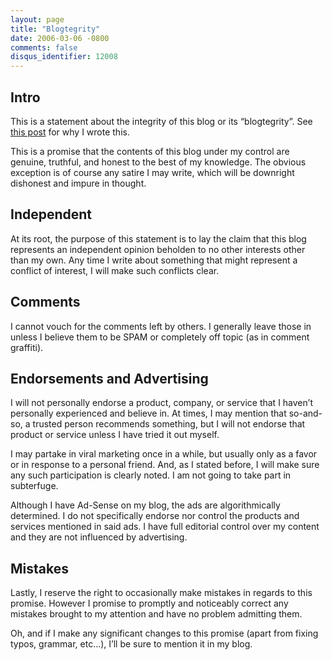 ```yaml
---
layout: page
title: "Blogtegrity"
date: 2006-03-06 -0800
comments: false
disqus_identifier: 12008
---
```


Intro
-----

This is a statement about the integrity of this blog or its
“blogtegrity”. See [this post](https://haacked.com/archive/2006/03/07/BlogtegrityAgain.aspx/)
for why I wrote this.

This is a promise that the contents of this blog under my control are
genuine, truthful, and honest to the best of my knowledge. The obvious
exception is of course any satire I may write, which will be downright
dishonest and impure in thought.

Independent
-----------

At its root, the purpose of this statement is to lay the claim that this
blog represents an independent opinion beholden to no other interests
other than my own. Any time I write about something that might represent
a conflict of interest, I will make such conflicts clear.

Comments
--------

I cannot vouch for the comments left by others. I generally leave those
in unless I believe them to be SPAM or completely off topic (as in
comment graffiti).

Endorsements and Advertising
----------------------------

I will not personally endorse a product, company, or service that I
haven’t personally experienced and believe in. At times, I may mention
that so-and-so, a trusted person recommends something, but I will not
endorse that product or service unless I have tried it out myself.

I may partake in viral marketing once in a while, but usually only as a
favor or in response to a personal friend. And, as I stated before, I
will make sure any such participation is clearly noted. I am not going
to take part in subterfuge.

Although I have Ad-Sense on my blog, the ads are algorithmically
determined. I do not specifically endorse nor control the products and
services mentioned in said ads. I have full editorial control over my
content and they are not influenced by advertising.

Mistakes
--------

Lastly, I reserve the right to occasionally make mistakes in regards to
this promise. However I promise to promptly and noticeably correct any
mistakes brought to my attention and have no problem admitting them.

Oh, and if I make any significant changes to this promise (apart from
fixing typos, grammar, etc...), I’ll be sure to mention it in my blog.

